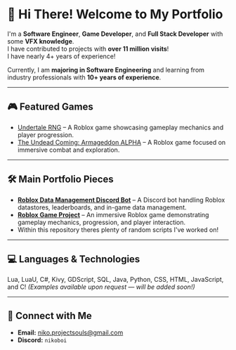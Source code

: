 # 👋 Hi There! Welcome to My Portfolio

I'm a **Software Engineer**, **Game Developer**, and **Full Stack Developer** with some **VFX knowledge**.  
I have contributed to projects with **over 11 million visits**!  
I have nearly 4+ years of experience!

Currently, I am **majoring in Software Engineering** and learning from industry professionals with **10+ years of experience**.

---

## 🎮 Featured Games

- [Undertale RNG](https://www.roblox.com/games/17631208817/Undertale-RNG-Fixed) – A Roblox game showcasing gameplay mechanics and player progression.  
- [The Undead Coming: Armageddon ALPHA](https://www.roblox.com/games/12197268861/The-Undead-Coming-Armageddon-ALPHA) – A Roblox game focused on immersive combat and exploration.

---

## 🛠️ Main Portfolio Pieces

- [**Roblox Data Management Discord Bot**](https://github.com/NikoBoi12/RobloxBot) – A Discord bot handling Roblox datastores, leaderboards, and in-game data management.  
- [**Roblox Game Project**](https://github.com/NikoBoi12/RobloxGame) – An immersive Roblox game demonstrating gameplay mechanics, progression, and player interaction.
- Within this repository theres plenty of random scripts I've worked on!

---

## 💻 Languages & Technologies

Lua, LuaU, C#, Kivy, GDScript, SQL, Java, Python, CSS, HTML, JavaScript, and C!
*(Examples available upon request — will be added soon!)*

---

## 🤳 Connect with Me

- **Email:** [niko.projectsouls@gmail.com](mailto:niko.projectsouls@gmail.com)  
- **Discord:** `nikoboi`
